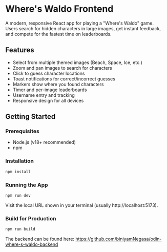 # Where's Waldo Frontend

A modern, responsive React app for playing a "Where's Waldo" game. Users search for hidden characters in large images, get instant feedback, and compete for the fastest time on leaderboards.

## Features

- Select from multiple themed images (Beach, Space, Ice, etc.)
- Zoom and pan images to search for characters
- Click to guess character locations
- Toast notifications for correct/incorrect guesses
- Markers show where you found characters
- Timer and per-image leaderboards
- Username entry and tracking
- Responsive design for all devices

## Getting Started

### Prerequisites

- Node.js (v18+ recommended)
- npm

### Installation

```bash
npm install
```

### Running the App

```bash
npm run dev
```

Visit the local URL shown in your terminal (usually http://localhost:5173).

### Build for Production

```bash
npm run build
```

The backend can be found here: https://github.com/biniyamNegasa/odin-where-s-waldo-backend
